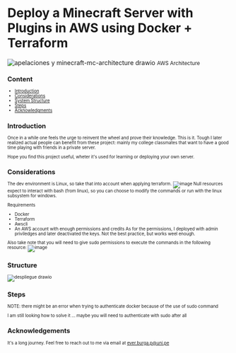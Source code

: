 # Deploy a Minecraft Server with Plugins in AWS using Docker + Terraform
![apelaciones y minecraft-mc-architecture drawio](https://github.com/user-attachments/assets/0745e28b-8602-4d82-8bdf-56830a72ac58)
<small>AWS Architecture<small>
## Content

 - [Introduction](#section-1)
 - [Considerations](#section-2)
 - [System Structure](#section-3)
 - [Steps](#section-4)
 - [Acknowledgments](#section-5)
   
<a id="section-1"></a>
## Introduction
Once in a while one feels the urge to reinvent the wheel and prove their knowledge. This is it. 
Tough I later realized actual people can benefit from these project: mainly my college classmates that want to have a good time playing with friends in a private server.

Hope you find this project useful, wheter it's used for learning or deploying your own server.

<a id="section-2"></a>
## Considerations
The dev environment is Linux, so take that into account when applying terraform. 
![image](https://github.com/user-attachments/assets/55c6e4c5-32c3-4a5e-91f9-95f66a533562)
Null resources expect to interact with bash (from linux), so you can choose to modify the commands or run with the linux subsystem for windows.

Requirements
- Docker
- Terraform
- Awscli
- An AWS account with enough permissions and credits
As for the permissions, I deployed with admin priviledges and later deactivated the keys. Not the best practice, but works weel enough.

Also take note that you will need to give sudo permissions to execute the commands in the following resource:
![image](https://github.com/user-attachments/assets/021d053d-d9eb-4231-a9c9-d0fd25a2cad6)

<a id="section-3"></a>
## Structure
![despliegue drawio](https://github.com/user-attachments/assets/128db1f0-0cf4-435b-a01a-abe55e2a1380)


## Steps

NOTE: there might be an error when trying to authenticate docker because of the use of sudo command

I am still looking how to solve it
... maybe you will need to authenticate with sudo after all


## Acknowledgements
It's a long journey. Feel free to reach out to me via email at ever.burga.p@uni.pe
